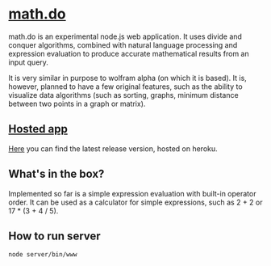 # [math.do](mathdo.herokuapp.com)

math.do is an experimental node.js web application. It uses divide and conquer algorithms, combined with natural language processing and  expression evaluation to produce accurate mathematical results from an input query.

It is very similar in purpose to wolfram alpha (on which it is based). It is, however, planned to have a few original features, such as the ability to visualize data algorithms (such as sorting, graphs, minimum distance between two points in a graph or matrix).

## [Hosted app](mathdo.herokuapp.com)

[Here](mathdo.herokuapp.com) you can find the latest release version, hosted on heroku.

## What's in the box?

Implemented so far is a simple expression evaluation with built-in operator order. It can be used as a calculator for simple expressions, such as 2 + 2 or 17 * (3 + 4 / 5).

## How to run server 

`node server/bin/www`
